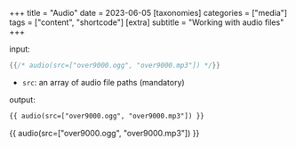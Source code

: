 +++
title = "Audio"
date = 2023-06-05
[taxonomies]
categories = ["media"]
tags = ["content", "shortcode"]
[extra]
subtitle = "Working with audio files"
+++

input:

```rs
{{/* audio(src=["over9000.ogg", "over9000.mp3"]) */}}
```

- `src`: an array of audio file paths (mandatory)

output:

```html
{{ audio(src=["over9000.ogg", "over9000.mp3"]) }}
```

{{ audio(src=["over9000.ogg", "over9000.mp3"]) }}
